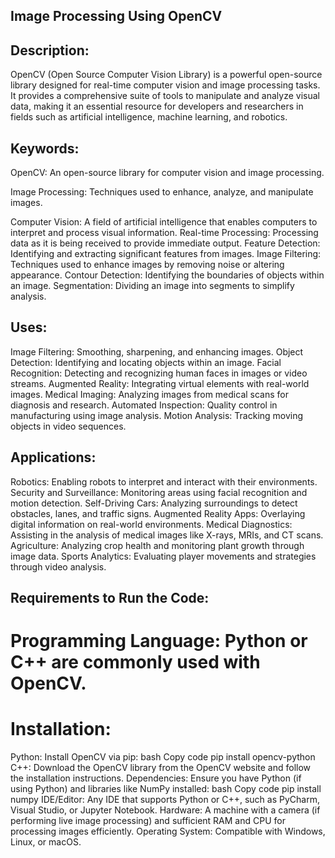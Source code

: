 ## Image Processing Using OpenCV

## Description:
OpenCV (Open Source Computer Vision Library) is a powerful open-source library designed for real-time computer vision and image processing tasks. It provides a comprehensive suite of tools to manipulate and analyze visual data, making it an essential resource for developers and researchers in fields such as artificial intelligence, machine learning, and robotics.

## Keywords:
OpenCV: An open-source library for computer vision and image processing.

Image Processing: Techniques used to enhance, analyze, and manipulate images.

Computer Vision: A field of artificial intelligence that enables computers to interpret and process visual information.
Real-time Processing: Processing data as it is being received to provide immediate output.
Feature Detection: Identifying and extracting significant features from images.
Image Filtering: Techniques used to enhance images by removing noise or altering appearance.
Contour Detection: Identifying the boundaries of objects within an image.
Segmentation: Dividing an image into segments to simplify analysis.
## Uses:
Image Filtering: Smoothing, sharpening, and enhancing images.
Object Detection: Identifying and locating objects within an image.
Facial Recognition: Detecting and recognizing human faces in images or video streams.
Augmented Reality: Integrating virtual elements with real-world images.
Medical Imaging: Analyzing images from medical scans for diagnosis and research.
Automated Inspection: Quality control in manufacturing using image analysis.
Motion Analysis: Tracking moving objects in video sequences.
## Applications:
Robotics: Enabling robots to interpret and interact with their environments.
Security and Surveillance: Monitoring areas using facial recognition and motion detection.
Self-Driving Cars: Analyzing surroundings to detect obstacles, lanes, and traffic signs.
Augmented Reality Apps: Overlaying digital information on real-world environments.
Medical Diagnostics: Assisting in the analysis of medical images like X-rays, MRIs, and CT scans.
Agriculture: Analyzing crop health and monitoring plant growth through image data.
Sports Analytics: Evaluating player movements and strategies through video analysis.
## Requirements to Run the Code:
# Programming Language: Python or C++ are commonly used with OpenCV.
# Installation:
Python: Install OpenCV via pip:
bash
Copy code
pip install opencv-python
C++: Download the OpenCV library from the OpenCV website and follow the installation instructions.
Dependencies: Ensure you have Python (if using Python) and libraries like NumPy installed:
bash
Copy code
pip install numpy
IDE/Editor: Any IDE that supports Python or C++, such as PyCharm, Visual Studio, or Jupyter Notebook.
Hardware: A machine with a camera (if performing live image processing) and sufficient RAM and CPU for processing images efficiently.
Operating System: Compatible with Windows, Linux, or macOS.
